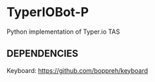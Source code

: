 # TyperIOBot-P
Python implementation of Typer.io TAS

## DEPENDENCIES
Keyboard: https://github.com/boppreh/keyboard
